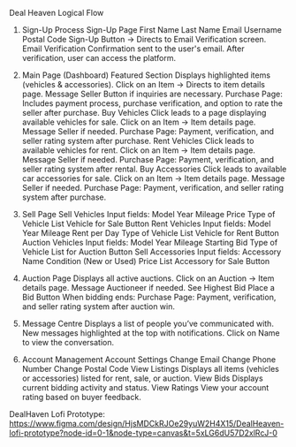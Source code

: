 Deal Heaven Logical Flow
1. Sign-Up Process
Sign-Up Page
First Name
Last Name
Email
Username
Postal Code
Sign-Up Button → Directs to Email Verification screen.
Email Verification
Confirmation sent to the user's email.
After verification, user can access the platform.

2. Main Page (Dashboard)
Featured Section
Displays highlighted items (vehicles & accessories).
Click on an Item → Directs to item details page.
Message Seller Button if inquiries are necessary.
Purchase Page: Includes payment process, purchase verification, and option to rate the seller after purchase.
Buy Vehicles
Click leads to a page displaying available vehicles for sale.
Click on an Item → Item details page.
Message Seller if needed.
Purchase Page: Payment, verification, and seller rating system after purchase.
Rent Vehicles
Click leads to available vehicles for rent.
Click on an Item → Item details page.
Message Seller if needed.
Purchase Page: Payment, verification, and seller rating system after rental.
Buy Accessories
Click leads to available car accessories for sale.
Click on an Item → Item details page.
Message Seller if needed.
Purchase Page: Payment, verification, and seller rating system after purchase.

3. Sell Page
Sell Vehicles
Input fields:
Model
Year
Mileage
Price
Type of Vehicle
List Vehicle for Sale Button
Rent Vehicles
Input fields:
Model
Year
Mileage
Rent per Day
Type of Vehicle
List Vehicle for Rent Button
Auction Vehicles
Input fields:
Model
Year
Mileage
Starting Bid
Type of Vehicle
List for Auction Button
Sell Accessories
Input fields:
Accessory Name
Condition (New or Used)
Price
List Accessory for Sale Button

4. Auction Page
Displays all active auctions.
Click on an Auction → Item details page.
Message Auctioneer if needed.
See Highest Bid
Place a Bid Button
When bidding ends:
Purchase Page: Payment, verification, and seller rating system after auction win.

5. Message Centre
Displays a list of people you’ve communicated with.
New messages highlighted at the top with notifications.
Click on Name to view the conversation.

6. Account Management
Account Settings
Change Email
Change Phone Number
Change Postal Code
View Listings
Displays all items (vehicles or accessories) listed for rent, sale, or auction.
View Bids
Displays current bidding activity and status.
View Ratings
View your account rating based on buyer feedback.

DealHaven Lofi Prototype: https://www.figma.com/design/HjsMDCkRJOe29yuW2H4X15/DealHeaven-lofi-prototype?node-id=0-1&node-type=canvas&t=5xLG6dU57D2xlRcJ-0

